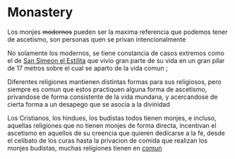 # Monastery

Los monjes ~~modernos~~ pueden ser la maxima referencia que podemos tener de ascetismo, son personas quen se privan intencionalmente

No solamente los modernos, se tiene constancia de casos extremos como el de [San Simeon el Estilita]([https://es.wikipedia.org/wiki/Sime%C3%B3n_el_Estilita]) que vivio gran parte de su vida en un gran pilar de 17 metros sobre el cual se aparto de la vida comun ; 

Diferentes religiones mantienen distintas formas para sus religiosos, pero siempre es comun que estos practiquen alguna forma de ascetismo, privandose de forma consistente de la vida mundana, y acercandose de cierta forma a un desapego que se asocia a la divinidad

Los Cristianos, los hindues, los budistas todos tienen monjes, e incluso, aquellas religiones que no tienen monjes de forma directa, incentivan el ascetismo en aquellos de su creencia que quieren dedicarse a la fe, desde el celibato de los curas hasta la privacion de comida que realizan los monjes budistas, muchas religiones tienen en [comun](PuntosComunesReligiosos.md)